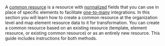 A <a href="#" data-toggle="tooltip" data-original-title="{{site.data.glossary.common_resource}}">common resource</a> is a resource with <a href="#" data-toggle="tooltip" data-original-title="{{site.data.glossary.normalize}}">normalized</a> fields that you can use in place of specific elements to facilitate <a href="#" data-toggle="tooltip" data-original-title="{{site.data.glossary.one-to-many}}">one-to-many</a> integrations. In this section you will learn how to create a common resource at the organization level and map element resource data to it for transformation. You can create a common resource based on an existing resource (template, element resource, or existing common resource) or as an entirely new resource. This guide includes instructions for both methods.
